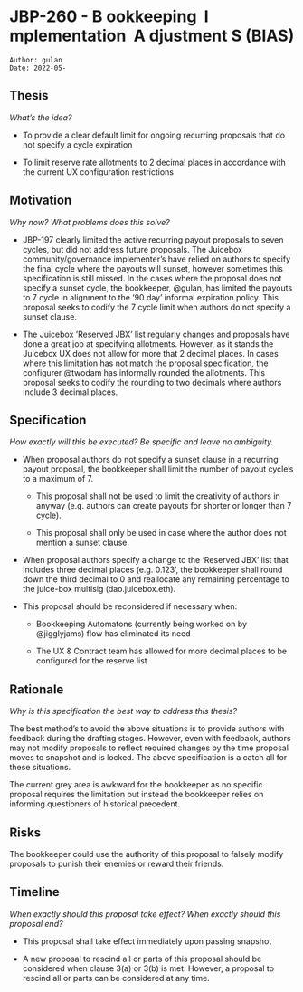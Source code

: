 # JBP-260 - B ookkeeping  I mplementation  A djustment S  (BIAS)
```plain text
Author: gulan
Date: 2022-05-
```

## Thesis

_What’s the idea?_

- To provide a clear default limit for ongoing recurring proposals that do not specify a cycle expiration

- To limit reserve rate allotments to 2 decimal places in accordance with the current UX configuration restrictions

## Motivation

_Why now? What problems does this solve?_

- JBP-197 clearly limited the active recurring payout proposals to seven cycles, but did not address future proposals. The Juicebox community/governance implementer’s have relied on authors to specify the final cycle where the payouts will sunset, however sometimes this specification is still missed. In the cases where the proposal does not specify a sunset cycle, the bookkeeper, @gulan,  has limited the payouts to 7 cycle in alignment to the ‘90 day’ informal expiration policy. This proposal seeks to codify the 7 cycle limit when authors do not specify a sunset clause.


- The Juicebox ’Reserved JBX’ list regularly changes and proposals have done a great job at specifying allotments. However, as it stands the Juicebox UX does not allow for more that 2 decimal places. In cases where this limitation has not match the proposal specification, the configurer @twodam has informally rounded the allotments. This proposal seeks to codify the rounding to two decimals where authors include 3 decimal places.

## Specification

_How exactly will this be executed? Be specific and leave no ambiguity._

- When proposal authors do not specify a sunset clause in a recurring payout proposal, the bookkeeper shall limit the number of payout cycle’s to a maximum of 7. 

	- This proposal shall not be used to limit the creativity of authors in anyway (e.g. authors can create payouts for shorter or longer than 7 cycle).

	- This proposal shall only be used in case where the author does not mention a sunset clause.

- When proposal authors specify a change to the ‘Reserved JBX’ list that includes three decimal places (e.g. 0.123’, the bookkeeper shall round down the third decimal to 0 and reallocate any remaining percentage to the juice-box multisig (dao.juicebox.eth).

- This proposal should be reconsidered if necessary when:

	- Bookkeeping Automatons (currently being worked on by @jigglyjams) flow has eliminated its need

	- The UX & Contract team has allowed for more decimal places to be configured for the reserve list

## Rationale

_Why is this specification the best way to address this thesis?_

The best method’s to avoid the above situations is to provide authors with feedback during the drafting stages. However, even with feedback, authors may not modify proposals to reflect required changes by the time proposal moves to snapshot and is locked. The above specification is a catch all for these situations. 

The current grey area is awkward for the bookkeeper as no specific proposal requires the limitation but instead the bookkeeper relies on informing questioners of historical precedent. 

## Risks

The bookkeeper could use the authority of this proposal to falsely modify proposals to punish their enemies or reward their friends. 

## Timeline

_When exactly should this proposal take effect? When exactly should this proposal end?_

- This proposal shall take effect immediately upon passing snapshot

- A new proposal to rescind all or parts of this proposal should be considered when clause 3(a) or 3(b) is met. However, a proposal to rescind all or parts can be considered at any time.
